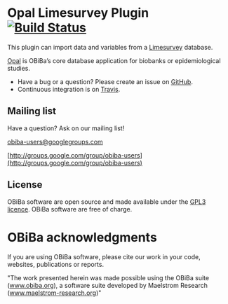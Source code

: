 # Opal Limesurvey Plugin [![Build Status](https://travis-ci.org/obiba/opal-datasource-limesurvey.svg?branch=master)](https://travis-ci.org/obiba/opal-datasource-limesurvey)

This plugin can import data and variables from a [Limesurvey](https://www.limesurvey.org/) database. 

[Opal](https://github.com/obiba/opal) is OBiBa’s core database application for biobanks or epidemiological studies.

* Have a bug or a question? Please create an issue on [GitHub](https://github.com/obiba/opal-datasource-limesurvey/issues).
* Continuous integration is on [Travis](https://travis-ci.org/obiba/opal-datasource-limesurvey).

## Mailing list

Have a question? Ask on our mailing list!

obiba-users@googlegroups.com

[http://groups.google.com/group/obiba-users](http://groups.google.com/group/obiba-users)

## License

OBiBa software are open source and made available under the [GPL3 licence](http://www.obiba.org/pages/license/). OBiBa software are free of charge.

# OBiBa acknowledgments

If you are using OBiBa software, please cite our work in your code, websites, publications or reports.

"The work presented herein was made possible using the OBiBa suite (www.obiba.org), a  software suite developed by Maelstrom Research (www.maelstrom-research.org)"
